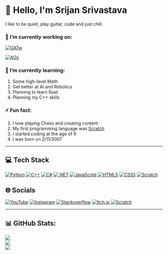 # 👋 Hello, I'm Srijan Srivastava
I like to be quiet, play guitar, code and just chill.

### 🔭 I’m currently working on:
[![GATw](https://github-readme-stats.vercel.app/api/pin/?username=SrijanSriv211&repo=GAT-w&theme=ayu-mirage&hide_border=true)](https://github.com/SrijanSriv211/GAT-w)

[![AOs](https://github-readme-stats.vercel.app/api/pin/?username=SrijanSriv211&repo=AOs&theme=ayu-mirage&hide_border=true)](https://github.com/SrijanSriv211/AOs)

### 🌱 I’m currently learning:
1. Some high-level Math
2. Get better at AI and Robotics
3. Planning to learn Rust
4. Planning my C++ skills

### ⚡ Fun fact:
1. I love playing Chess and creating content
2. My first programming language was [Scratch](https://scratch.mit.edu/users/SuperStarIndustries)
3. I started coding at the age of 9
4. I was born on 2/11/2007

---

## 💻 Tech Stack
[![Python](https://img.shields.io/badge/Python-3776AB?style=for-the-badge&logo=python&logoColor=white)]()
[![C++](https://img.shields.io/badge/C%2B%2B-00599C?style=for-the-badge&logo=c%2B%2B&logoColor=white)]()
[![C#](https://img.shields.io/badge/C%23-239120?style=for-the-badge&logo=c-sharp&logoColor=white)]()
[![.NET](https://img.shields.io/badge/.NET-5C2D91?style=for-the-badge&logo=.net&logoColor=white)]()
[![JavaScript](https://img.shields.io/badge/JavaScript-F7DF1E?style=for-the-badge&logo=javascript&logoColor=black)]()
[![HTML5](https://img.shields.io/badge/HTML5-E34F26?style=for-the-badge&logo=HTML5&logoColor=white)]()
[![CSS5](https://img.shields.io/badge/CSS3-1572B6?style=for-the-badge&logo=css3&logoColor=white)]()
[![Scratch](https://img.shields.io/badge/Scratch-4D97FF?style=for-the-badge&logo=Scratch&logoColor=white)]()

## 🌐 Socials
[![YouTube](https://img.shields.io/badge/YouTube-FF0000?style=for-the-badge&logo=youtube&logoColor=white)](https://www.youtube.com/c/OnestateCoding)
[![Instagram](https://img.shields.io/badge/Instagram-E4405F?style=for-the-badge&logo=instagram&logoColor=white)](https://www.instagram.com/srijansrivastava72)
[![Stackoverflow](https://img.shields.io/badge/Stack_Overflow-FE7A16?style=for-the-badge&logo=stack-overflow&logoColor=white)](https://stackoverflow.com/users/18121288/SrijanSriv211)
[![Itch.io](https://img.shields.io/badge/Itch.io-FA5C5C?style=for-the-badge&logo=itchdotio&logoColor=white)](https://superstar-games.itch.io)
[![Scratch](https://img.shields.io/badge/Scratch-4D97FF?style=for-the-badge&logo=Scratch&logoColor=white)](https://scratch.mit.edu/users/SuperStarIndustries)

---

## 📊 GitHub Stats:
![](https://github-readme-stats.vercel.app/api?username=SrijanSriv211&theme=ayu-mirage&hide_border=false&include_all_commits=true&count_private=true)<br/>
![](https://github-readme-streak-stats.herokuapp.com/?user=SrijanSriv211&theme=ayu-mirage&hide_border=false)<br/>
![](https://github-readme-stats.vercel.app/api/top-langs/?username=SrijanSriv211&theme=ayu-mirage&hide_border=false&include_all_commits=true&count_private=true&layout=compact)
